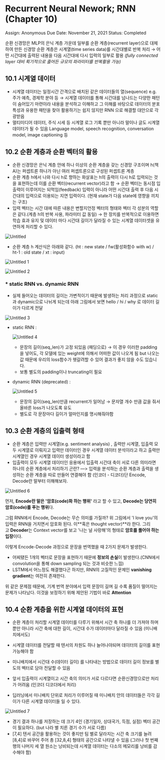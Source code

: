 # Recurrent Neural Nework; RNN (Chapter 10)

Assign: Anonymous
Due Date: November 21, 2021
Status: Completed

순환 신경망은 MLP의 은닉 계층 가운데 일부를 순환 계층(recurrent layer)으로 대체하여 만든 신경망
순환 계층은 시계열(time series data)를 시간대별로 반복 처리
→ 어떤 시간대에 출력된 내용을 다음 시간대에 다시 입력의 일부로 활용 
*(fully connected layer 대비 획기적으로 줄어든 규모의 파라미터를 반복활용 가능)*

## 10.1 시계열 데이터

- 시계열 데이터는 일정시간 간격으로 배치된 같은 데이터들의 열(sequence)
e.g. 주가 예측, 경제학 분야 등
→ 시계열 데이터를 통해 시간대를 넘나드는 다양한 패턴이 숨어있기 마련이라 내용을 분석하고 이해하고 그 이해를 바탕으로 데이터의 분포 특성과 유용한 패턴을 찾아 활용하기는 쉽지 않지만 RNN 으로 해결할 대안으로 각광받음
- 멀티미디어 데이터, 주식 시세 등 시계열 로그 기록 뿐만 아니라 말이나 글도 시계열 데이터가 될 수 있음
Language model, speech recognition, conversation model, image captioning 등

## 10.2 순환 계층과 순환 벡터의 활용

- 순환 신경망은 은닉 계층 안에 하나 이상의 순환 계층을 갖는 신경망 구조이며 h(책 A)는 퍼셉트론 하나가 아닌 여러 퍼셉트론으로 구성된 퍼셉트론 계층
- 순환 계층 h에서 나와 다시 h로 향하는 화살표는 h의 출력이 다시 h로 입력되는 것을 표현하는데
이를 순환 벡터(recurrent vector)라고 함
→ 순환 벡터는 동시점 입출력이 이루어지는 되먹임(feedback) 입력이 아니라 어떤 시간대 출력 후 다음 시간대의 입력으로 이용되는 지연 입력이다. (현재 state가 다음 state에 영향을 끼치는 구조)
- 입력 벡터는 시간 대에 따른 내용은 변할지언정 벡터의 형태와 벡터 각 성분의 역할은 같다.(계층 h의 반복 사용, 파라미터 값 동일) → 한 장치를 반복적으로 이용하면 학습 효과 유지 및 데이터 마다 시간대 길이가 달라질 수 있는 시계열 데이터셋을 유연하게 처리할 수 있다.

![Untitled](https://user-images.githubusercontent.com/54128055/144066834-636a6030-da18-4d44-8e97-632334f53f11.png)

- 순환 계층 h 계산식은 아래와 같다.
(ht : new state / fw(활성화함수 with w) / ht-1 : old state / xt : input)

![Untitled 1](https://user-images.githubusercontent.com/54128055/144066884-64275cdf-a0d7-4a3b-bb19-9ba91fc7278e.png)

![Untitled 2](https://user-images.githubusercontent.com/54128055/144066889-705c9d17-b23d-4f01-a831-f282629a68c2.png)

### * static RNN vs. dynamic RNN

- 실제 들어오는 데이터의 길이는 가변적이기 때문에 발생하는 처리 과정으로 static과 dynamic으로 나뉘게 되는데 아래 그림에서 보면 hello / hi / why 로 데이터 길이가 다르게 전달

![Untitled 3](https://user-images.githubusercontent.com/54128055/144066892-38c74e57-d55a-400d-a62f-a6ddfae4f7af.png)

- static RNN :
    
    ![Untitled 4](https://user-images.githubusercontent.com/54128055/144066896-79786b32-043e-40f3-8d0a-3a542e6fb3fd.png)
    
    - 문장의 길이(seq_len)가 고정 되있음 (패딩으로)
    → 이 경우 이러한 padding을 넣어도, 각 모델에 있는 weight에 의해서 어떠한 값이 나오게 됨
    but 나오는 값 때문에 우리의 loss함수가 헷갈려할 수 있어 결과가 좋지 않을 수도 있습니다.
    - 보통 별도의 padding이나 truncating이 필요

- dynamic RNN (deprecated) :
    
    ![Untitled 5](https://user-images.githubusercontent.com/54128055/144066897-e2eebdf7-7e01-49f2-8d63-d25ab7574176.png)
    
    - 문장의 길이(seq_len)만큼 recurrent가 일어남
    → 문자열 개수 만큼 값을 줘서 올바른 loss가 나오도록 유도
    - 별도로 각 문장마다 길이가 얼마인지를 명시해줘야함

## 10.3 순환 계층의 입출력 형태

- 순환 계층은 입력만 시계열(e.g. sentiment analysis) , 출력만 시계열, 입출력 모두 시계열로 이뤄지고 
입력만 데이터인 경우 시계열 데이터 분석이라고 하고 출력만 시계열인 경우 시계열 데이터 생성이라고 함
- 입출력이 모두 시계열 데이터인 응용에서 입출력 시간대 축이 서로 다른 의미라면 하나의 순환 계층에서 처리하기 곤란? 
—> 입력을 분석하는 순환 계층과 출력을 생성하는 순환 계층을 따로 만들어 연결해야 함 (인코더 - 디코더)단 Encode, Decode란 말부터 이해해보자.

![Untitled 6](https://user-images.githubusercontent.com/54128055/144066898-050063fc-02f8-43cd-af47-f6ad3b972a4a.png)

먼저, **Encode란 말은 '암호(code)화 하는 행위'** 라고 할 수 있고, **Decode는 당연히 암호(code)를 푸는 행위**다.

그럼 RNN에서 Encode, Decode는 무슨 의미를 가질까? 위 그림에서 'I love you'의 입력은 RNN을 거치면서 암호화 된다. 이**혹은 thought vector)**라 한다. 그리고 **Decoder**는 Context vector를 보고 '나는 널 사랑해'의 형태로 **암호를 풀어야 하는 입장**이다.

이렇게 Encode-Decode 과정으로 문장을 번역했을 때 2가지 문제가 발생한다.

- 어찌됐든 1개의 벡터로 문장을 표현하기 때문에 **정보의 손실**이 발생한다.(CNN에서 convolution을 통해 down sampling 되는 것과 비슷한 느낌)
- LSTM에서 어느정도 해결했다곤 하지만, RNN의 고질적인 문제인 **vanishing gradient**는 여전히 존재한다.

위 같은 문제점 때문에, 기계 번역 분야에서 입력 문장이 길며 길 수록 품질이 떨어지는 문제가 나타났다. 이것을 보정하기 위해 제안된 기법이 바로 **Attention**

## 10.4 순환 계층을 위한 시계열 데이터의 표현

- 순환 계층이 처리할 시계열 데이터를 다루기 위해서 시간 축 하나를 더 가져야 하며 뿐만 아니라 시간 축에 대한 길이, 시간대 수가 데이터마다 달라질 수 있음 (미니배치에서도)
- 시계열 데이터를 전달할 때 텐서의 차원도 하나 늘어나야되며 데이터의 길이를 표현 가능해야 함
- 미니배치에서 시간대 수(데이터 길이) 를 나타내는 방법으로 데이터 길이 정보를 별도의 벡터로 담아 전달할 수 있음
- 앞서 입출력이 시계열이고 시간 축의 의미가 서로 다르다면 순환신경망으로만 처리가 어려움 (인코더 디코더에서 처리)

- 딥러닝에서 미니배치 단위로 처리가 이루어질 때 미니배치 안의 데이터들은 각각 길이가 다른 시계열 데이터들 일 수 있다.

![Untitled 7](https://user-images.githubusercontent.com/54128055/144066901-b0f0e2e9-6425-4d3a-bd50-387a6eef3c5e.JPG)

- 경기 결과 하나를 저장하는 데 크기 4인 (경기일자, 상대국가, 득점, 실점) 벡터 공간이 필요하다.
(but 나라 별 치른 경기 수가 서로 다름)
- [7,4] 텐서 공간을 활용하는 것이 좋지만 팀 별로 달라지는 시간 축 크기를 늘려 [8,4]로 바꾸어 주어 총 [32,8,4] 형태의 공간으로 나타낼 수 있음 
(그러나 첫 번째 행의 나머지 세 열 원소는 낭비되는데 시계열 데이터는 다소의 메모리를 낭비를 감수해야 함)
